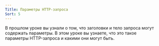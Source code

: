 ```yaml
---
Title: Параметры HTTP-запроса
Sort: 5
---
```


В прошлом уроке вы узнали о том, что заголовки и тело запроса могут содержать параметры. В этом уроке вы узнаете, что это такое параметры HTTP-запроса и какими они могут быть.